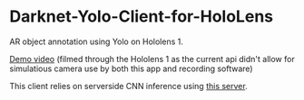 # Darknet-Yolo-Client-for-HoloLens

AR object annotation using Yolo on Hololens 1. 

[Demo video](https://jblanier.net/media/HololensDemo.mp4) (filmed through the Hololens 1 as the current api didn't allow for simulatious camera use by both this app and recording software)

This client relies on serverside CNN inference using [this server](https://github.com/JBLanier/Darknet-Yolo-Server-for-HoloLens).
